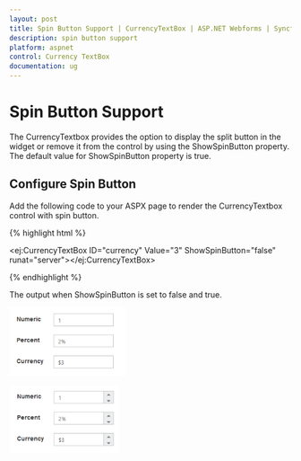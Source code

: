 ```yaml
---
layout: post
title: Spin Button Support | CurrencyTextBox | ASP.NET Webforms | Syncfusion
description: spin button support
platform: aspnet
control: Currency TextBox
documentation: ug
---
```


# Spin Button Support

The CurrencyTextbox provides the option to display the split button in the widget or remove it from the control by using the ShowSpinButton property. The default value for ShowSpinButton property is true.

## Configure Spin Button

Add the following code to your ASPX page to render the CurrencyTextbox control with spin button.

{% highlight html %}

<ej:CurrencyTextBox ID="currency"   Value="3" ShowSpinButton="false" runat="server"></ej:CurrencyTextBox>



{% endhighlight %}

The output when ShowSpinButton is set to false and true.

![](Spin-Button-Support_images/Spin-Button-Support_img2.png) 

![](Spin-Button-Support_images/Spin-Button-Support_img1.png)





